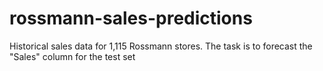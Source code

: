 # rossmann-sales-predictions
Historical sales data for 1,115 Rossmann stores. The task is to forecast the "Sales" column for the test set
